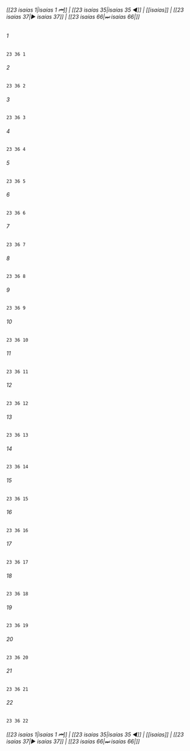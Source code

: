 
###### [[23 isaías 1|isaías 1 ⏮]] | [[23 isaías 35|isaías 35 ◀]] | [[isaías]] | [[23 isaías 37|▶ isaías 37]] | [[23 isaías 66|⏭ isaías 66|]]

###### 1
``` verse
23 36 1 
```
###### 2
``` verse
23 36 2 
```
###### 3
``` verse
23 36 3 
```
###### 4
``` verse
23 36 4 
```
###### 5
``` verse
23 36 5 
```
###### 6
``` verse
23 36 6 
```
###### 7
``` verse
23 36 7 
```
###### 8
``` verse
23 36 8 
```
###### 9
``` verse
23 36 9 
```
###### 10
``` verse
23 36 10 
```
###### 11
``` verse
23 36 11 
```
###### 12
``` verse
23 36 12 
```
###### 13
``` verse
23 36 13 
```
###### 14
``` verse
23 36 14 
```
###### 15
``` verse
23 36 15 
```
###### 16
``` verse
23 36 16 
```
###### 17
``` verse
23 36 17 
```
###### 18
``` verse
23 36 18 
```
###### 19
``` verse
23 36 19 
```
###### 20
``` verse
23 36 20 
```
###### 21
``` verse
23 36 21 
```
###### 22
``` verse
23 36 22 
```

###### [[23 isaías 1|isaías 1 ⏮]] | [[23 isaías 35|isaías 35 ◀]] | [[isaías]] | [[23 isaías 37|▶ isaías 37]] | [[23 isaías 66|⏭ isaías 66|]]


